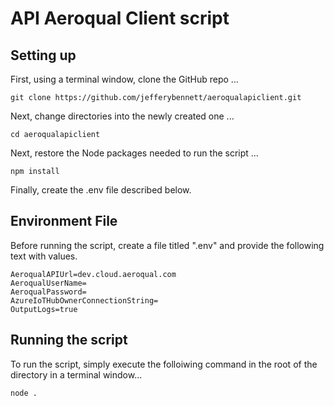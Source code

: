 # API Aeroqual Client script

## Setting up
First, using a terminal window, clone the GitHub repo ...
```
git clone https://github.com/jefferybennett/aeroqualapiclient.git
```
Next, change directories into the newly created one ...
```
cd aeroqualapiclient
```
Next, restore the Node packages needed to run the script ...
```
npm install
```
Finally, create the .env file described below.

## Environment File
Before running the script, create a file titled ".env" and provide the following text with values.
```text
AeroqualAPIUrl=dev.cloud.aeroqual.com
AeroqualUserName=
AeroqualPassword=
AzureIoTHubOwnerConnectionString=
OutputLogs=true
```

## Running the script
To run the script, simply execute the folloiwing command in the root of the directory in a terminal window...
```
node .
```